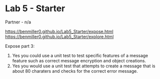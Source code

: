 # Lab 5 - Starter
Partner - n/a

https://benmiller0.github.io/Lab5_Starter/expose.html  
https://benmiller0.github.io/Lab5_Starter/explore.html

Expose part 3:
1. Yes you could use a unit test to test specific features of a message feature such as correct message encryption and object creations. 
2. Yes you would use a unit test that attempts to create a message that is about 80 charaters and checks for the correct error message. 
